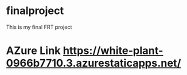 # finalproject
This is my final FRT project 
# AZure Link https://white-plant-0966b7710.3.azurestaticapps.net/
